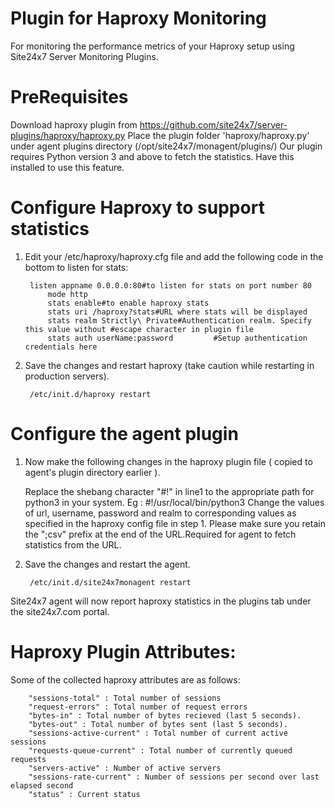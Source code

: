 
Plugin for Haproxy Monitoring
=============================

For monitoring the performance metrics of your Haproxy setup using Site24x7 Server Monitoring Plugins. 
  

PreRequisites
=====================

Download haproxy plugin from https://github.com/site24x7/server-plugins/haproxy/haproxy.py
Place the plugin folder 'haproxy/haproxy.py' under agent plugins directory (/opt/site24x7/monagent/plugins/)
Our plugin requires Python version 3 and above to fetch the statistics. Have this installed to use this feature.


Configure Haproxy to support statistics
=======================================

1. Edit your /etc/haproxy/haproxy.cfg file and add the following code in the bottom to listen for stats:
 
		listen appname 0.0.0.0:80#to listen for stats on port number 80
			mode http
			stats enable#to enable haproxy stats
			stats uri /haproxy?stats#URL where stats will be displayed
			stats realm Strictly\ Private#Authentication realm. Specify this value without #escape character in plugin file
			stats auth userName:password         #Setup authentication credentials here

2. Save the changes and restart haproxy (take caution while restarting in production servers).
 
		/etc/init.d/haproxy restart



Configure the agent plugin
==========================
 
1. Now make the following changes in the haproxy plugin file ( copied to agent's plugin directory earlier ).
 
	Replace the shebang character "#!" in line1 to the appropriate path for python3 in your system. Eg : 
		#!/usr/local/bin/python3
	Change the values of url, username, password and realm to corresponding values as specified in the haproxy config file in step 1.
	Please make sure you retain the ";csv" prefix at the end of the URL.Required for agent to fetch statistics from the URL.
 
2. Save the changes and restart the agent.
 
		/etc/init.d/site24x7monagent restart

Site24x7 agent will now report haproxy statistics in the plugins tab under the site24x7.com portal.


Haproxy Plugin Attributes:
==========================

Some of the collected haproxy attributes are as follows:

		"sessions-total" : Total number of sessions
		"request-errors" : Total number of request errors
		"bytes-in" : Total number of bytes recieved (last 5 seconds).
		"bytes-out" : Total number of bytes sent (last 5 seconds).
		"sessions-active-current" : Total number of current active sessions
		"requests-queue-current" : Total number of currently queued requests
		"servers-active" : Number of active servers
		"sessions-rate-current" : Number of sessions per second over last elapsed second
		"status" : Current status


